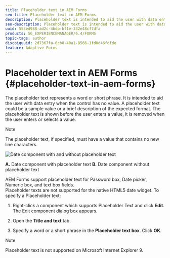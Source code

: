 ```yaml
---
title: Placeholder text in AEM Forms 
seo-title: Placeholder text in AEM Forms 
description: Placeholder text is intended to aid the user with data entry when the control has no value. It could be a sample value or a brief description of the expected format.
seo-description: Placeholder text is intended to aid the user with data entry when the control has no value. It could be a sample value or a brief description of the expected format.
uuid: 553ed988-ad2c-4bdb-bf1e-332e48cf7dfa
products: SG_EXPERIENCEMANAGER/6.4/FORMS
topic-tags: author
discoiquuid: 2d7367fa-6cb8-40a1-8566-1fd0d46fdfde
feature: Adaptive Forms
---
```


# Placeholder text in AEM Forms {#placeholder-text-in-aem-forms}

The placeholder text represents a word or short phrase. It is intended to aid the user with data entry when the control has no value. A placeholder text could be a sample value or a brief description of the expected format. The placeholder text is shown before the user enters a value, it is removed when the user enters or selects a value.

>[!NOTE]
>
>The placeholder text, if specified, must have a value that contains no new line characters.

![Date component with and without placeholder text](assets/dat-picker-place-holder-text.png)

**A.** Date component with placeholder text **B.** Date component without placeholder text

AEM Forms support placeholder text for Password box, Date picker, Numeric box, and text box fields.  
Placeholder texts are not supported for the native HTML5 date widget. To specify a Placeholder text:

1. Right-click a component which supports Placeholder Text and click **Edit**. The Edit component dialog box appears.  

1. Open the **Title and text** tab. 
1. Specify a word or a short phrase in the **Placeholder text box**. Click **OK**.

>[!NOTE]
>
>Placeholder text is not supported on Microsoft Internet Explorer 9.

